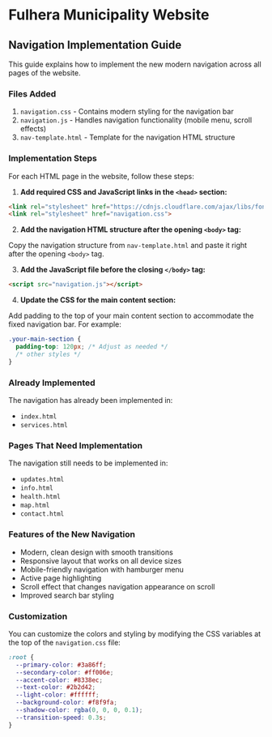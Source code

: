 # Fulhera Municipality Website

## Navigation Implementation Guide

This guide explains how to implement the new modern navigation across all pages of the website.

### Files Added

1. `navigation.css` - Contains modern styling for the navigation bar
2. `navigation.js` - Handles navigation functionality (mobile menu, scroll effects)
3. `nav-template.html` - Template for the navigation HTML structure

### Implementation Steps

For each HTML page in the website, follow these steps:

1. **Add required CSS and JavaScript links in the `<head>` section:**

```html
<link rel="stylesheet" href="https://cdnjs.cloudflare.com/ajax/libs/font-awesome/6.5.1/css/all.min.css">
<link rel="stylesheet" href="navigation.css">
```

2. **Add the navigation HTML structure after the opening `<body>` tag:**

Copy the navigation structure from `nav-template.html` and paste it right after the opening `<body>` tag.

3. **Add the JavaScript file before the closing `</body>` tag:**

```html
<script src="navigation.js"></script>
```

4. **Update the CSS for the main content section:**

Add padding to the top of your main content section to accommodate the fixed navigation bar. For example:

```css
.your-main-section {
  padding-top: 120px; /* Adjust as needed */
  /* other styles */
}
```

### Already Implemented

The navigation has already been implemented in:
- `index.html`
- `services.html`

### Pages That Need Implementation

The navigation still needs to be implemented in:
- `updates.html`
- `info.html`
- `health.html`
- `map.html`
- `contact.html`

### Features of the New Navigation

- Modern, clean design with smooth transitions
- Responsive layout that works on all device sizes
- Mobile-friendly navigation with hamburger menu
- Active page highlighting
- Scroll effect that changes navigation appearance on scroll
- Improved search bar styling

### Customization

You can customize the colors and styling by modifying the CSS variables at the top of the `navigation.css` file:

```css
:root {
  --primary-color: #3a86ff;
  --secondary-color: #ff006e;
  --accent-color: #8338ec;
  --text-color: #2b2d42;
  --light-color: #ffffff;
  --background-color: #f8f9fa;
  --shadow-color: rgba(0, 0, 0, 0.1);
  --transition-speed: 0.3s;
}
```